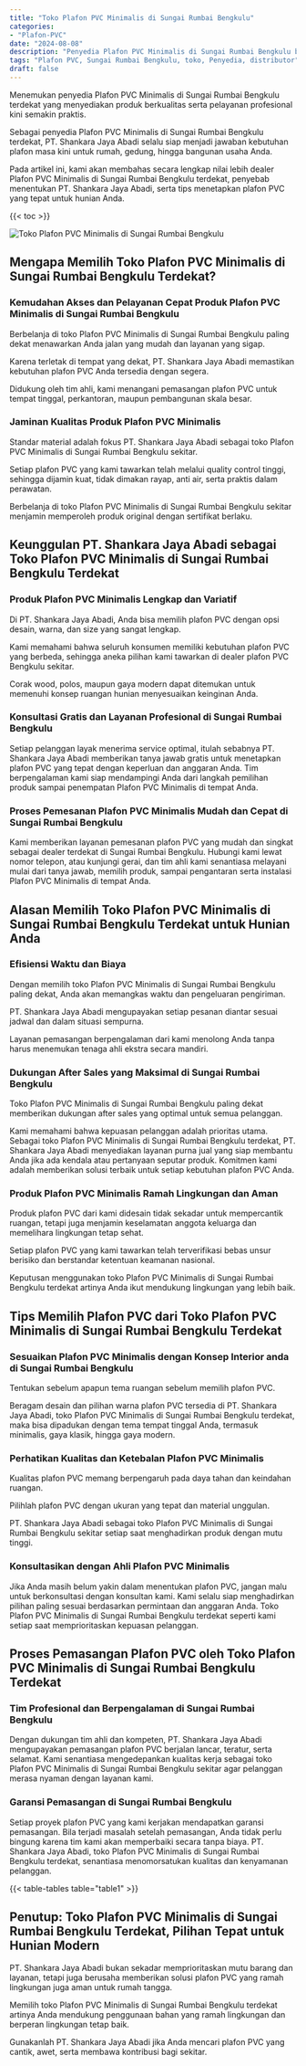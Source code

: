 ```yaml
---
title: "Toko Plafon PVC Minimalis di Sungai Rumbai Bengkulu"
categories: 
- "Plafon-PVC"
date: "2024-08-08"
description: "Penyedia Plafon PVC Minimalis di Sungai Rumbai Bengkulu bagi rumah, perkantoran, dan toko. Produk terbaik, variasi motif, pilihan warna modern, dengan servis pemasangan dikerjakan oleh tenaga ahli ahli dan garansi resmi!|Layanan penjualan Plafon PVC Minimalis di Sungai Rumbai Bengkulu bagi kebutuhan rumah, office, atau gerai, beserta material unggulan dan pemasangan oleh tim berpengalaman serta jaminan resmi.|Pilihan Plafon PVC Minimalis di Sungai Rumbai Bengkulu yang terbukti bagi hunian, kantor, dan toko, bersama material berkualitas dan instalasi dikerjakan oleh tenaga ahli profesional dan kepastian resmi.|Penjualan Plafon PVC Minimalis di Sungai Rumbai Bengkulu bagi tempat tinggal, kantor, serta gerai, beserta material terbaik dan pemasangan oleh teknisi ahli, lengkap dengan garansi resmi.}"
tags: "Plafon PVC, Sungai Rumbai Bengkulu, toko, Penyedia, distributor"
draft: false
---
```


Menemukan penyedia Plafon PVC Minimalis di Sungai Rumbai Bengkulu terdekat yang menyediakan produk berkualitas serta pelayanan profesional kini semakin praktis.

Sebagai penyedia Plafon PVC Minimalis di Sungai Rumbai Bengkulu terdekat, PT. Shankara Jaya Abadi selalu siap menjadi jawaban kebutuhan plafon masa kini untuk rumah, gedung, hingga bangunan usaha Anda.

Pada artikel ini, kami akan membahas secara lengkap nilai lebih dealer Plafon PVC Minimalis di Sungai Rumbai Bengkulu terdekat, penyebab menentukan PT. Shankara Jaya Abadi, serta tips menetapkan plafon PVC yang tepat untuk hunian Anda.

{{< toc >}}

![Toko Plafon PVC Minimalis di Sungai Rumbai Bengkulu](/images/Plafon-PVC/Toko-Plafon-PVC-Minimalis-di-Sungai-Rumbai-Bengkulu.png)


## Mengapa Memilih Toko Plafon PVC Minimalis di Sungai Rumbai Bengkulu Terdekat?

### Kemudahan Akses dan Pelayanan Cepat Produk Plafon PVC Minimalis di Sungai Rumbai Bengkulu

Berbelanja di toko Plafon PVC Minimalis di Sungai Rumbai Bengkulu paling dekat menawarkan Anda jalan yang mudah dan layanan yang sigap.

Karena terletak di tempat yang dekat, PT. Shankara Jaya Abadi memastikan kebutuhan plafon PVC Anda tersedia dengan segera.

Didukung oleh tim ahli, kami menangani pemasangan plafon PVC untuk tempat tinggal, perkantoran, maupun pembangunan skala besar.

### Jaminan Kualitas Produk Plafon PVC Minimalis

Standar material adalah fokus PT. Shankara Jaya Abadi sebagai toko Plafon PVC Minimalis di Sungai Rumbai Bengkulu sekitar.

Setiap plafon PVC yang kami tawarkan telah melalui quality control tinggi, sehingga dijamin kuat, tidak dimakan rayap, anti air, serta praktis dalam perawatan.

Berbelanja di toko Plafon PVC Minimalis di Sungai Rumbai Bengkulu sekitar menjamin memperoleh produk original dengan sertifikat berlaku.

## Keunggulan PT. Shankara Jaya Abadi sebagai Toko Plafon PVC Minimalis di Sungai Rumbai Bengkulu Terdekat

### Produk Plafon PVC Minimalis Lengkap dan Variatif

Di PT. Shankara Jaya Abadi, Anda bisa memilih plafon PVC dengan opsi desain, warna, dan size yang sangat lengkap.

Kami memahami bahwa seluruh konsumen memiliki kebutuhan plafon PVC yang berbeda, sehingga aneka pilihan kami tawarkan di dealer plafon PVC Bengkulu sekitar.

Corak wood, polos, maupun gaya modern dapat ditemukan untuk memenuhi konsep ruangan hunian menyesuaikan keinginan Anda.

### Konsultasi Gratis dan Layanan Profesional di Sungai Rumbai Bengkulu

Setiap pelanggan layak menerima service optimal, itulah sebabnya PT. Shankara Jaya Abadi memberikan tanya jawab gratis untuk menetapkan plafon PVC yang tepat dengan keperluan dan anggaran Anda. Tim berpengalaman kami siap mendampingi Anda dari langkah pemilihan produk sampai penempatan Plafon PVC Minimalis di tempat Anda.

### Proses Pemesanan Plafon PVC Minimalis Mudah dan Cepat di Sungai Rumbai Bengkulu

Kami memberikan layanan pemesanan plafon PVC yang mudah dan singkat sebagai dealer terdekat di Sungai Rumbai Bengkulu. Hubungi kami lewat nomor telepon, atau kunjungi gerai, dan tim ahli kami senantiasa melayani mulai dari tanya jawab, memilih produk, sampai pengantaran serta instalasi Plafon PVC Minimalis di tempat Anda.

## Alasan Memilih Toko Plafon PVC Minimalis di Sungai Rumbai Bengkulu Terdekat untuk Hunian Anda

### Efisiensi Waktu dan Biaya

Dengan memilih toko Plafon PVC Minimalis di Sungai Rumbai Bengkulu paling dekat, Anda akan memangkas waktu dan pengeluaran pengiriman.

PT. Shankara Jaya Abadi mengupayakan setiap pesanan diantar sesuai jadwal dan dalam situasi sempurna.

Layanan pemasangan berpengalaman dari kami menolong Anda tanpa harus menemukan tenaga ahli ekstra secara mandiri.

### Dukungan After Sales yang Maksimal di Sungai Rumbai Bengkulu

Toko Plafon PVC Minimalis di Sungai Rumbai Bengkulu paling dekat memberikan dukungan after sales yang optimal untuk semua pelanggan.

Kami memahami bahwa kepuasan pelanggan adalah prioritas utama. Sebagai toko Plafon PVC Minimalis di Sungai Rumbai Bengkulu terdekat, PT. Shankara Jaya Abadi menyediakan layanan purna jual yang siap membantu Anda jika ada kendala atau pertanyaan seputar produk. Komitmen kami adalah memberikan solusi terbaik untuk setiap kebutuhan plafon PVC Anda.

### Produk Plafon PVC Minimalis Ramah Lingkungan dan Aman

Produk plafon PVC dari kami didesain tidak sekadar untuk mempercantik ruangan, tetapi juga menjamin keselamatan anggota keluarga dan memelihara lingkungan tetap sehat.

Setiap plafon PVC yang kami tawarkan telah terverifikasi bebas unsur berisiko dan berstandar ketentuan keamanan nasional.

Keputusan menggunakan toko Plafon PVC Minimalis di Sungai Rumbai Bengkulu terdekat artinya Anda ikut mendukung lingkungan yang lebih baik.

## Tips Memilih Plafon PVC dari Toko Plafon PVC Minimalis di Sungai Rumbai Bengkulu Terdekat

### Sesuaikan Plafon PVC Minimalis dengan Konsep Interior anda di Sungai Rumbai Bengkulu

Tentukan sebelum apapun tema ruangan sebelum memilih plafon PVC.

Beragam desain dan pilihan warna plafon PVC tersedia di PT. Shankara Jaya Abadi, toko Plafon PVC Minimalis di Sungai Rumbai Bengkulu terdekat, maka bisa dipadukan dengan tema tempat tinggal Anda, termasuk minimalis, gaya klasik, hingga gaya modern.

### Perhatikan Kualitas dan Ketebalan Plafon PVC Minimalis

Kualitas plafon PVC memang berpengaruh pada daya tahan dan keindahan ruangan.

Pilihlah plafon PVC dengan ukuran yang tepat dan material unggulan.

PT. Shankara Jaya Abadi sebagai toko Plafon PVC Minimalis di Sungai Rumbai Bengkulu sekitar setiap saat menghadirkan produk dengan mutu tinggi.

### Konsultasikan dengan Ahli Plafon PVC Minimalis

Jika Anda masih belum yakin dalam menentukan plafon PVC, jangan malu untuk berkonsultasi dengan konsultan kami. Kami selalu siap menghadirkan pilihan paling sesuai berdasarkan permintaan dan anggaran Anda. Toko Plafon PVC Minimalis di Sungai Rumbai Bengkulu terdekat seperti kami setiap saat memprioritaskan kepuasan pelanggan.

## Proses Pemasangan Plafon PVC oleh Toko Plafon PVC Minimalis di Sungai Rumbai Bengkulu Terdekat

### Tim Profesional dan Berpengalaman di Sungai Rumbai Bengkulu

Dengan dukungan tim ahli dan kompeten, PT. Shankara Jaya Abadi mengupayakan pemasangan plafon PVC berjalan lancar, teratur, serta selamat. Kami senantiasa mengedepankan kualitas kerja sebagai toko Plafon PVC Minimalis di Sungai Rumbai Bengkulu sekitar agar pelanggan merasa nyaman dengan layanan kami.

### Garansi Pemasangan di Sungai Rumbai Bengkulu

Setiap proyek plafon PVC yang kami kerjakan mendapatkan garansi pemasangan. Bila terjadi masalah setelah pemasangan, Anda tidak perlu bingung karena tim kami akan memperbaiki secara tanpa biaya. PT. Shankara Jaya Abadi, toko Plafon PVC Minimalis di Sungai Rumbai Bengkulu terdekat, senantiasa menomorsatukan kualitas dan kenyamanan pelanggan.

{{< table-tables table="table1" >}}

## Penutup: Toko Plafon PVC Minimalis di Sungai Rumbai Bengkulu Terdekat, Pilihan Tepat untuk Hunian Modern

PT. Shankara Jaya Abadi bukan sekadar memprioritaskan mutu barang dan layanan, tetapi juga berusaha memberikan solusi plafon PVC yang ramah lingkungan juga aman untuk rumah tangga.

Memilih toko Plafon PVC Minimalis di Sungai Rumbai Bengkulu terdekat artinya Anda mendukung penggunaan bahan yang ramah lingkungan dan berperan lingkungan tetap baik.

Gunakanlah PT. Shankara Jaya Abadi jika Anda mencari plafon PVC yang cantik, awet, serta membawa kontribusi bagi sekitar.